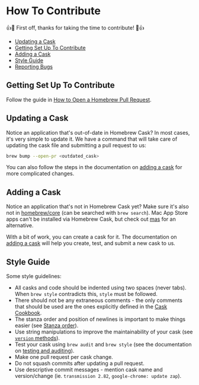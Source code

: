# How To Contribute

:+1::tada: First off, thanks for taking the time to contribute! :tada::+1:

* [Updating a Cask](#updating-a-cask)
* [Getting Set Up To Contribute](#getting-set-up-to-contribute)
* [Adding a Cask](#adding-a-cask)
* [Style Guide](#style-guide)
* [Reporting Bugs](README.md#reporting-bugs)

## Getting Set Up To Contribute

Follow the guide in [How to Open a Homebrew Pull Request](https://docs.brew.sh/How-To-Open-a-Homebrew-Pull-Request#cask-related-pull-request).

## Updating a Cask

Notice an application that's out-of-date in Homebrew Cask? In most cases, it's very simple to update it. We have a command that will take care of updating the cask file and submitting a pull request to us:

```bash
brew bump --open-pr <outdated_cask>
```

You can also follow the steps in the documentation on [adding a cask](https://docs.brew.sh/Adding-Software-to-Homebrew#casks) for more complicated changes.

## Adding a Cask

Notice an application that's not in Homebrew Cask yet? Make sure it's also not in [homebrew/core](https://github.com/Homebrew/homebrew-core) (can be searched with `brew search`). Mac App Store apps can't be installed via Homebrew Cask, but check out [mas](https://github.com/mas-cli/mas) for an alternative.

With a bit of work, you can create a cask for it. The documentation on [adding a cask](https://docs.brew.sh/Adding-Software-to-Homebrew#casks) will help you create, test, and submit a new cask to us.

## Style Guide

Some style guidelines:

* All casks and code should be indented using two spaces (never tabs). When `brew style` contradicts this, `style` must be followed.
* There should not be any extraneous comments - the only comments that should be used are the ones explicitly defined in the [Cask Cookbook](https://docs.brew.sh/Cask-Cookbook).
* The stanza order and position of newlines is important to make things easier (see [Stanza order](https://docs.brew.sh/Cask-Cookbook#stanza-order)).
* Use string manipulations to improve the maintainability of your cask (see [`version` methods](https://docs.brew.sh/Cask-Cookbook#version-methods)).
* Test your cask using `brew audit` and `brew style` (see the documentation on [testing and auditing](https://docs.brew.sh/Adding-Software-to-Homebrew#testing-and-auditing-the-cask)).
* Make one pull request per cask change.
* Do not squash commits after updating a pull request.
* Use descriptive commit messages - mention cask name and version/change (ie. `transmission 2.82`, `google-chrome: update zap`).
